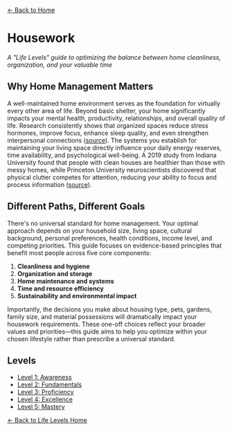 [← Back to Home](../)
# Housework

*A "Life Levels" guide to optimizing the balance between home cleanliness, organization, and your valuable time*

## Why Home Management Matters

A well-maintained home environment serves as the foundation for virtually every other area of life. Beyond basic shelter, your home significantly impacts your mental health, productivity, relationships, and overall quality of life. Research consistently shows that organized spaces reduce stress hormones, improve focus, enhance sleep quality, and even strengthen interpersonal connections ([source](https://www.sciencedirect.com/science/article/abs/pii/S0272494415300328)). The systems you establish for maintaining your living space directly influence your daily energy reserves, time availability, and psychological well-being. A 2019 study from Indiana University found that people with clean houses are healthier than those with messy homes, while Princeton University neuroscientists discovered that physical clutter competes for attention, reducing your ability to focus and process information ([source](https://www.jneurosci.org/content/31/2/587)).

## Different Paths, Different Goals

There's no universal standard for home management. Your optimal approach depends on your household size, living space, cultural background, personal preferences, health conditions, income level, and competing priorities. This guide focuses on evidence-based principles that benefit most people across five core components:

1. **Cleanliness and hygiene**
2. **Organization and storage**
3. **Home maintenance and systems**
4. **Time and resource efficiency**
5. **Sustainability and environmental impact**

Importantly, the decisions you make about housing type, pets, gardens, family size, and material possessions will dramatically impact your housework requirements. These one-off choices reflect your broader values and priorities—this guide aims to help you optimize within your chosen lifestyle rather than prescribe a universal standard.

## Levels
- [Level 1: Awareness](level-1)
- [Level 2: Fundamentals](level-2)
- [Level 3: Proficiency](level-3)
- [Level 4: Excellence](level-4)
- [Level 5: Mastery](level-5)

[← Back to Life Levels Home](../)
